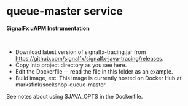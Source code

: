 # queue-master service

**SignalFx uAPM Instrumentation**

<br/>

- Download latest version of signalfx-tracing.jar from https://github.com/signalfx/signalfx-java-tracing/releases.
- Copy into project directory as you see here.
- Edit the Dockerfile -- read the file in this folder as an example.
- Build image, etc.  This image is currently hosted on Docker Hub at marksfink/sockshop-queue-master.

See notes about using $JAVA_OPTS in the Dockerfile.
